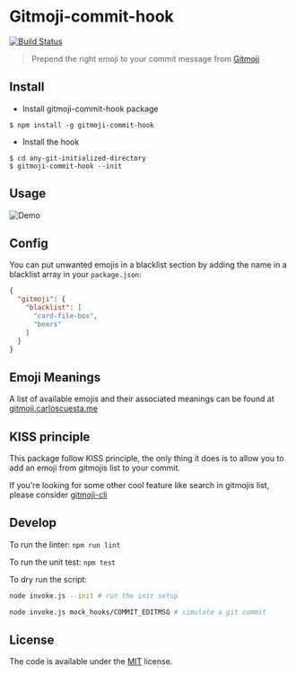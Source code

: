 # Gitmoji-commit-hook

[![Build Status](https://travis-ci.org/tjoskar/gitmoji-commit-hook.svg?branch=master)](https://travis-ci.org/tjoskar/gitmoji-commit-hook)

> Prepend the right emoji to your commit message from [Gitmoji](https://github.com/carloscuesta/gitmoji)

## Install

- Install gitmoji-commit-hook package

```
$ npm install -g gitmoji-commit-hook
```

- Install the hook

```
$ cd any-git-initialized-directory
$ gitmoji-commit-hook --init
```

## Usage

![Demo](https://github.com/tjoskar/gitmoji-commit-hook/blob/master/demo.gif?raw=true)

## Config

You can put unwanted emojis in a blacklist section by adding the name in a blacklist array in your `package.json`:

```json
{
  "gitmoji": {
    "blacklist": [
      "card-file-box",
      "beers"
    ]
  }
}
```

## Emoji Meanings

A list of available emojis and their associated meanings can be found at [gitmoji.carloscuesta.me](https://gitmoji.carloscuesta.me/)

## KISS principle

This package follow KISS principle, the only thing it does is to allow you
to add an emoji from gitmojis list to your commit.

If you're looking for some other cool feature like search in gitmojis list,
please consider [gitmoji-cli](https://github.com/carloscuesta/gitmoji-cli)

## Develop

To run the linter: `npm run lint`

To run the unit test: `npm test`

To dry run the script:
```bash
node invoke.js --init # run the init setup

node invoke.js mock_hooks/COMMIT_EDITMSG # simulate a git commit
```

## License

The code is available under the [MIT](https://github.com/tjoskar/gitmoji-commit-hook/blob/master/LICENSE) license.

